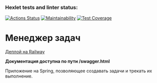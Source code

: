 ### Hexlet tests and linter status:
[![Actions Status](https://github.com/pavel912/java-project-73/workflows/hexlet-check/badge.svg)](https://github.com/pavel912/java-project-73/actions)
[![Maintainability](https://api.codeclimate.com/v1/badges/2955633572ae48d718ea/maintainability)](https://codeclimate.com/github/pavel912/java-project-73/maintainability)
[![Test Coverage](https://api.codeclimate.com/v1/badges/2955633572ae48d718ea/test_coverage)](https://codeclimate.com/github/pavel912/java-project-73/test_coverage)

# Менеджер задач
[Деплой на Railway](https://taskmanagerspring.onrender.com)

**Документация доступна по пути /swagger.html**

Приложение на Spring, позволяющее создавать задачи и трекать их выполнение.